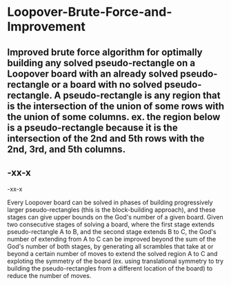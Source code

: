 # Loopover-Brute-Force-and-Improvement
Improved brute force algorithm for optimally building any solved pseudo-rectangle on a Loopover board with an already solved pseudo-rectangle or a board with no solved pseudo-rectangle.
A pseudo-rectangle is any region that is the intersection of the union of some rows with the union of some columns.
ex. the region below is a pseudo-rectangle because it is the intersection of the 2nd and 5th rows with the 2nd, 3rd, and 5th columns.
-----
-xx-x
-----
-xx-x

Every Loopover board can be solved in phases of building progressively larger pseudo-rectangles (this is the block-building approach), and these stages can give upper bounds on the God's number of a given board.
Given two consecutive stages of solving a board, where the first stage extends pseudo-rectangle A to B, and the second stage extends B to C, the God's number of extending from A to C can be improved beyond the sum of the God's number of both stages, by generating all scrambles that take at or beyond a certain number of moves to extend the solved region A to C and exploting the symmetry of the board (ex. using translational symmetry to try building the pseudo-rectangles from a different location of the board) to reduce the number of moves.
